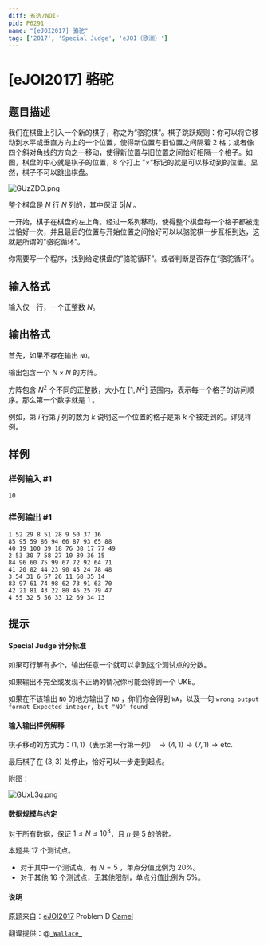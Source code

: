 ```yaml
---
diff: 省选/NOI-
pid: P6291
name: "[eJOI2017] 骆驼"
tag: ['2017', 'Special Judge', 'eJOI（欧洲）']
---
```

# [eJOI2017] 骆驼
## 题目描述

我们在棋盘上引入一个新的棋子，称之为“骆驼棋”。棋子跳跃规则：你可以将它移动到水平或垂直方向上的一个位置，使得新位置与旧位置之间隔着 $2$ 格；或者像四个斜对角线的方向之一移动，使得新位置与旧位置之间恰好相隔一个格子。如图，棋盘的中心就是棋子的位置，$8$ 个打上 ”$\times$“标记的就是可以移动到的位置。显然，棋子不可以跳出棋盘。

![GUzZDO.png](https://s1.ax1x.com/2020/04/03/GUzZDO.png)

整个棋盘是 $N$ 行 $N$  列的，其中保证 $5 | N$ 。

一开始，棋子在棋盘的左上角。经过一系列移动，使得整个棋盘每一个格子都被走过恰好一次，并且最后的位置与开始位置之间恰好可以以骆驼棋一步互相到达，这就是所谓的”骆驼循环“。

你需要写一个程序，找到给定棋盘的”骆驼循环”。或者判断是否存在“骆驼循环”。
## 输入格式

输入仅一行，一个正整数 $N$。
## 输出格式

首先，如果不存在输出 ```NO```。

输出包含一个 $N \times N$ 的方阵。

方阵包含 $N^2$ 个不同的正整数，大小在 $[1,N^2]$ 范围内，表示每一个格子的访问顺序。那么第一个数字就是 $1$ 。

例如，第 $i$ 行第 $j$ 列的数为 $k$ 说明这一个位置的格子是第 $k$ 个被走到的。详见样例。
## 样例

### 样例输入 #1
```
10
```
### 样例输出 #1
```
1 52 29 8 51 28 9 50 37 16
85 95 59 86 94 66 87 93 65 88
40 19 100 39 18 76 38 17 77 49
2 53 30 7 58 27 10 89 36 15
84 96 60 75 99 67 72 92 64 71
41 20 82 44 23 90 45 24 78 48
3 54 31 6 57 26 11 68 35 14
83 97 61 74 98 62 73 91 63 70
42 21 81 43 22 80 46 25 79 47
4 55 32 5 56 33 12 69 34 13
```
## 提示

#### Special Judge 计分标准

如果可行解有多个，输出任意一个就可以拿到这个测试点的分数。

如果输出不完全或发现不正确的情况你可能会得到一个 UKE。

如果在不该输出 ```NO``` 的地方输出了 ```NO``` ，你们你会得到 ```WA```，以及一句 ```wrong output format Expected integer, but "NO" found```

#### 输入输出样例解释

棋子移动的方式为：$(1,1)$（表示第一行第一列） $\rightarrow (4,1) \rightarrow (7,1) \rightarrow \text{etc.}$

最后棋子在 $(3,3)$ 处停止，恰好可以一步走到起点。

附图：

![GUxL3q.png](https://s1.ax1x.com/2020/04/03/GUxL3q.png)

#### 数据规模与约定

对于所有数据，保证 $1\le N\le 10^3$，且 $n$ 是 $5$ 的倍数。

本题共 $17$ 个测试点。

- 对于其中一个测试点，有 $N=5$ ，单点分值比例为 $20 \%$。
- 对于其他 $16$ 个测试点，无其他限制，单点分值比例为 $5\%$。

#### 说明

原题来自：[eJOI2017](www.ejoi.org) Problem D [Camel](http://ejoi.org/wp-content/themes/ejoi/assets/pdfs/tasks_day_2/EN/camel_statement-en.pdf)

翻译提供：@[```_Wallace_```](https://www.luogu.com.cn/user/61430)
